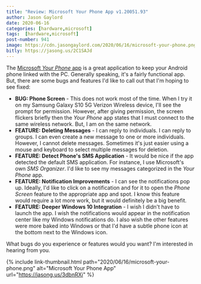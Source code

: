 ```yaml
---
title: "Review: Microsoft Your Phone App v1.20051.93"
author: Jason Gaylord
date: 2020-06-16
categories: [hardware,microsoft]
tags:  [hardware,microsoft]
post-number: 941
image: https://cdn.jasongaylord.com/2020/06/16/microsoft-your-phone.png
bitly: https://jasong.us/2C1SAJd
---
```


The [Microsoft _Your Phone_ app](https://jasong.us/3dbnRXi) is a great application to keep your Android phone linked with the PC. Generally speaking, it's a fairly functional app. But, there are some bugs and features I'd like to call out that I'm hoping to see fixed:

* **BUG: Phone Screen** - This does not work most of the time. When I try it on my Samsung Galaxy S10 5G Verizon Wireless device, I'll see the prompt for permission. However, after giving permission, the screen flickers briefly then the _Your Phone_ app states that I must connect to the same wireless network. But, I am on the same network.
* **FEATURE: Deleting Messages** - I can reply to individuals. I can reply to groups. I can even create a new message to one or more individuals. However, I cannot delete messages. Sometimes it's just easier using a mouse and keyboard to select multiple messages for deletion.
* **FEATURE: Detect Phone's SMS Application** - It would be nice if the app detected the default SMS application. For instance, I use Microsoft's own _SMS Organizer_. I'd like to see my messages categorized in the _Your Phone_ app.
* **FEATURE: Notification Improvements** - I can see the notifications pop up. Ideally, I'd like to click on a notification and for it to open the _Phone Screen_ feature to the appropriate app and spot. I know this feature would require a lot more work, but it would definitely be a big benefit.
* **FEATURE: Deeper Windows 10 Integration** - I wish I didn't have to launch the app. I wish the notifications would appear in the notification center like my Windows notifications do. I also wish the other features were more baked into Windows or that I'd have a subtle phone icon at the bottom next to the Windows icon.

What bugs do you experience or features would you want? I'm interested in hearing from you.

{% include link-thumbnail.html path="2020/06/16/microsoft-your-phone.png" alt="Microsoft Your Phone App" url="https://jasong.us/3dbnRXi" %}